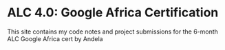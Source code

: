 # ALC 4.0: Google Africa Certification
This site contains my code notes and project submissions for the 6-month ALC Google Africa cert by Andela
